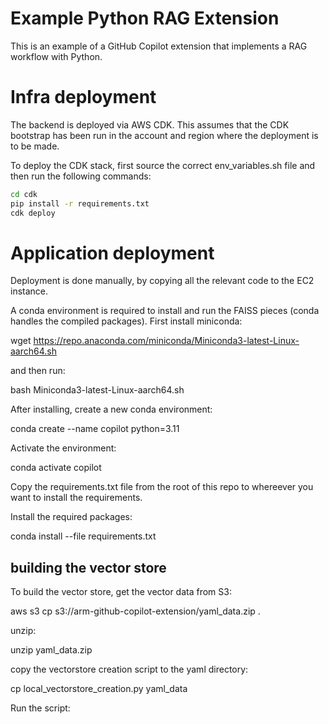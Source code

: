 # Example Python RAG Extension

This is an example of a GitHub Copilot extension that implements a RAG workflow with Python.

# Infra deployment

The backend is deployed via AWS CDK. This assumes that the CDK bootstrap has been run in the account and region where the deployment is to be made.

To deploy the CDK stack, first source the correct env_variables.sh file and then run the following commands:

```bash
cd cdk
pip install -r requirements.txt
cdk deploy
```

# Application deployment

Deployment is done manually, by copying all the relevant code to the EC2 instance.

A conda environment is required to install and run the FAISS pieces (conda handles the compiled packages). First
install miniconda:

wget https://repo.anaconda.com/miniconda/Miniconda3-latest-Linux-aarch64.sh

and then run:

bash Miniconda3-latest-Linux-aarch64.sh

After installing, create a new conda environment:

conda create --name copilot python=3.11

Activate the environment:

conda activate copilot

Copy the requirements.txt file from the root of this repo to whereever you want to install the requirements.

Install the required packages:

conda install --file requirements.txt


## building the vector store

To build the vector store, get the vector data from S3:

aws s3 cp s3://arm-github-copilot-extension/yaml_data.zip .

unzip:

unzip yaml_data.zip

copy the vectorstore creation script to the yaml directory:

cp local_vectorstore_creation.py yaml_data

Run the script:
